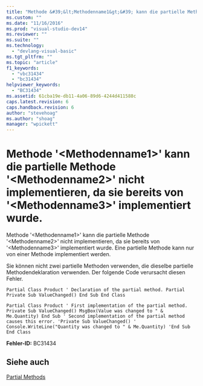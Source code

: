 ```yaml
---
title: "Methode &#39;&lt;Methodenname1&gt;&#39; kann die partielle Methode &#39;&lt;Methodenname2&gt;&#39; nicht implementieren, da sie bereits von &#39;&lt;Methodenname3&gt;&#39; implementiert wurde. | Microsoft Docs"
ms.custom: ""
ms.date: "11/16/2016"
ms.prod: "visual-studio-dev14"
ms.reviewer: ""
ms.suite: ""
ms.technology: 
  - "devlang-visual-basic"
ms.tgt_pltfrm: ""
ms.topic: "article"
f1_keywords: 
  - "vbc31434"
  - "bc31434"
helpviewer_keywords: 
  - "BC31434"
ms.assetid: 61cba19e-db11-4a06-89d6-4244d411588c
caps.latest.revision: 6
caps.handback.revision: 6
author: "stevehoag"
ms.author: "shoag"
manager: "wpickett"
---
```

# Methode &#39;&lt;Methodenname1&gt;&#39; kann die partielle Methode &#39;&lt;Methodenname2&gt;&#39; nicht implementieren, da sie bereits von &#39;&lt;Methodenname3&gt;&#39; implementiert wurde.
Methode '\<Methodenname1\>' kann die partielle Methode '\<Methodenname2\>' nicht implementieren, da sie bereits von '\<Methodenname3\>' implementiert wurde. Eine partielle Methode kann nur von einer Methode implementiert werden.  
  
 Sie können nicht zwei partielle Methoden verwenden, die dieselbe partielle Methodendeklaration verwenden. Der folgende Code verursacht diesen Fehler.  
  
```vb#  
Partial Class Product ' Declaration of the partial method. Partial Private Sub ValueChanged() End Sub End Class  
```  
  
```vb#  
Partial Class Product ' First implementation of the partial method. Private Sub ValueChanged() MsgBox(Value was changed to " & Me.Quantity) End Sub ' Second implementation of the partial method causes this error. 'Private Sub ValueChanged() '    Console.WriteLine("Quantity was changed to " & Me.Quantity) 'End Sub End Class  
```  
  
 **Fehler\-ID:** BC31434  
  
## Siehe auch  
 [Partial Methods](../../visual-basic/programming-guide/language-features/procedures/partial-methods.md)
